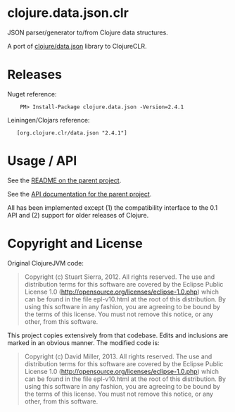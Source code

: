 # clojure.data.json.clr #

JSON parser/generator to/from Clojure data structures.


A port of [clojure/data.json](https://github.com/clojure/data.json) library to ClojureCLR.

# Releases

Nuget reference:

```
    PM> Install-Package clojure.data.json -Version=2.4.1
```

Leiningen/Clojars reference:

```
   [org.clojure.clr/data.json "2.4.1"]
```   

# Usage / API #

See the [README on the parent project](https://github.com/clojure/data.json/blob/master/README.md).

See the [API documentation for the parent project](http://clojure.github.com/data.json/).

All has been implemented except (1) the compatibility interface to the 0.1 API and (2) support for older releases of Clojure.
   
   
# Copyright and License #

Original ClojureJVM code:


> Copyright (c) Stuart Sierra, 2012. All rights reserved.  The use and distribution terms for this 
> software are covered by the Eclipse Public License 1.0 (http://opensource.org/licenses/eclipse-1.0.php) 
> which can be found in the file epl-v10.html at the root of this distribution.  By using this software 
> in any fashion, you are agreeing to be bound by the terms of this license.  You must not remove this 
> notice, or any other, from this software.

This project copies extensively from that codebase.  Edits and inclusions are marked in an obvious manner.  The modified code is:

> Copyright (c) David Miller, 2013. All rights reserved.  The use and distribution terms for this 
> software are covered by the Eclipse Public License 1.0 (http://opensource.org/licenses/eclipse-1.0.php) 
> which can be found in the file epl-v10.html at the root of this distribution.  By using this software 
> in any fashion, you are agreeing to be bound by the terms of this license.  You must not remove this 
> notice, or any other, from this software.

